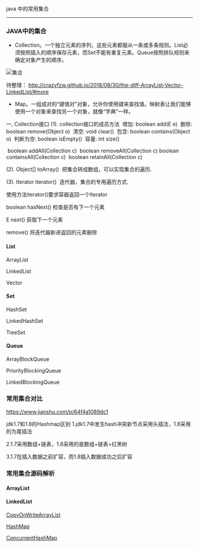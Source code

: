 
java 中的常用集合

--------------------------------

### JAVA中的集合

- Collection。一个独立元素的序列，这些元素都服从一条或多条规则。List必须按照插入的顺序保存元素，而Set不能有重复元素。Queue按照排队规则来确定对象产生的顺序。

![集合](/images/collection.png)

待整理： http://crazyfzw.github.io/2018/08/30/the-diff-ArrayList-Vector-LinkedList/#more

- Map。一组成对的“键值对”对象，允许你使用键来查找值。映射表让我们能够使用一个对象来查找另一个对象，就像“字典”一样。


一, Collection接口
(1). collection接口的成员方法
​ 增加: boolean add(E e)
​ 删除: boolean remove(Object o)
​ 清空: void clear()
​ 包含: boolean contains(Object o)
​ 判断为空: boolean isEmpty()
​ 容量: int size()

​ boolean addAll(Collection c)
​ boolean removeAll(Collection c)
​ boolean containsAll(Collection c)
​ boolean retainAll(Collection c)

(2). Object[] toArray()
​ 把集合转成数组，可以实现集合的遍历.

(3). Iterator iterator()
​ 迭代器，集合的专用遍历方式.

使用方法iterator()要求容器返回一个Iterator

boolean hasNext() 检查是否有下一个元素

E next() 获取下一个元素

remove() 将迭代器新进返回的元素删除


#### List

ArrayList

LinkedList

Vector

#### Set

HashSet

LinkedHashSet

TreeSet


#### Queue

ArrayBlockQueue

PriorityBlockingQueue

LinkedBlockingQueue


### 常用集合对比


https://www.jianshu.com/p/64f4a1089dc1

jdk1.7和1.8的Hashmap区别
1.jdk1.7中发生hash冲突新节点采用头插法，1.8采用的为尾插法

2.1.7采用数组+链表，1.8采用的是数组+链表+红黑树

3.1.7在插入数据之前扩容，而1.8插入数据成功之后扩容



### 常用集合源码解析

#### ArrayList


#### LinkedList


[CopyOnWriteArrayList](java/collection/copyonwritearraylist.md)


[HashMap](java/collection/hashmap.md)

[ConcurrentHashMap](java/collection/concurrenthashmap.md)









